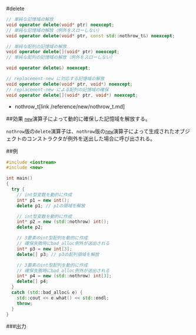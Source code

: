 #delete
```cpp
// 単純な記憶域の解放
void operator delete(void* ptr) noexcept;
// 単純な記憶域の解放（例外をスローしない）
void operator delete(void* ptr, const std::nothrow_t&) noexcept;

// 単純な配列の記憶域の解放
void operator delete[](void* ptr) noexcept;
// 単純な配列の記憶域の解放（例外をスローしない）

void operator delete&) noexcept;

// replacement-new に対応する記憶域の解放
void operator delete(void* ptr, void*) noexcept;
// replacement-new による配列の記憶域の確保
void operator delete[](void* ptr, void*) noexcept;
```
* nothrow_t[link /reference/new/nothrow_t.md]

##効果
[`new`](/reference/new/new.md)演算子によって動的に確保した記憶域を解放する。

`nothrow`版の`delete`演算子は、`nothrow`版の[`new`](/reference/new/new.md)演算子によって生成されたオブジェクトのコンストラクタが例外を送出した場合に呼び出される。

##例
```cpp
#include <iostream>
#include <new>

int main()
{
  try {
    // int型変数を動的に作成
    int* p1 = new int();
    delete p1; // p1の領域を解放

    // int型変数を動的に作成
    int* p2 = new (std::nothrow) int();
    delete p2;

    // 3要素のint型配列を動的に作成
    // 確保失敗時にbad_alloc例外が送出される
    int* p3 = new int[3];
    delete[] p3; // p3の配列領域を解放

    // 3要素のint型配列を動的に作成
    // 確保失敗時にbad_alloc例外が送出される
    int* p4 = new (std::nothrow) int[3];
    delete[] p4;
  }
  catch (std::bad_alloc& e) {
    std::cout << e.what() << std::endl;
    throw;
  }
}
```

###出力
```
```
